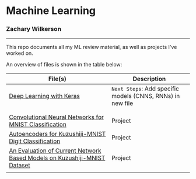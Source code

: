 # Machine Learning
### Zachary Wilkerson

___

This repo documents all my ML review material, as well as projects I've worked on. 

An overview of files is shown in the table below: 

| File(s) | Description | 
| --- | --- | 
| [Deep Learning with Keras](https://github.com/zacharywilkerson/machine-learning/blob/main/Learning/Deep%20Learning%20with%20Keras.ipynb) | `Next Steps`: Add specific models (CNNS, RNNs) in new file | 
|  |  |
|  |  |
| [Convolutional Neural Networks for MNIST Classification](https://github.com/zacharywilkerson/machine-learning/blob/main/Projects/Convolutional%20Neural%20Networks.pdf) | Project |
| [Autoencoders for Kuzushiji-MNIST Digit Classification](https://github.com/zacharywilkerson/machine-learning/blob/main/Projects/Autoencoders%20for%20Kuzushiji-MNIST%20Digit%20Classification.pdf) | Project |
| [An Evaluation of Current Network Based Models on Kuzushiji-MNIST Dataset](https://github.com/zacharywilkerson/machine-learning/blob/main/Projects/An%20Evaluation%20of%20Current%20Network%20Based%20Models%20on%20Kuzushiji-MNIST%20Dataset.pdf) | Project |
|  |  |